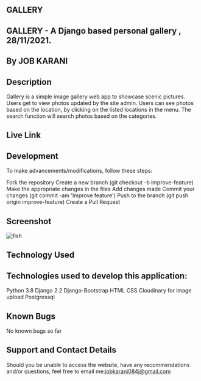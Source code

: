 ## GALLERY

## GALLERY - A Django based personal gallery , 28/11/2021.

## By JOB KARANI

## Description
Gallery is a simple image gallery web app to showcase scenic pictures. Users get to view photos updated by the site admin. Users can see photos based on the location, by clicking on the listed locations in the menu.  The search function will search photos based on the categories.

## Live Link

## Development

To make advancements/modifications, follow these steps:

Fork the repository
Create a new branch (git checkout -b improve-feature)
Make the appropriate changes in the files
Add changes made
Commit your changes (git commit -am 'Improve feature')
Push to the branch (git push origin improve-feature)
Create a Pull Request
## Screenshot
 <img src="/home/access/Documents/profile/media/static/Assets" alt="fish">

## Technology Used

## Technologies used to develop this application:

Python 3.8
Django 2.2
Django-Bootstrap
HTML
CSS
Cloudinary for image upload
Postgressql
## Known Bugs
 No known bugs so far

## Support and Contact Details
Should you be unable to access the website, have any recommendations and/or questions, feel free to email me:jobkarani084j@gmail.com